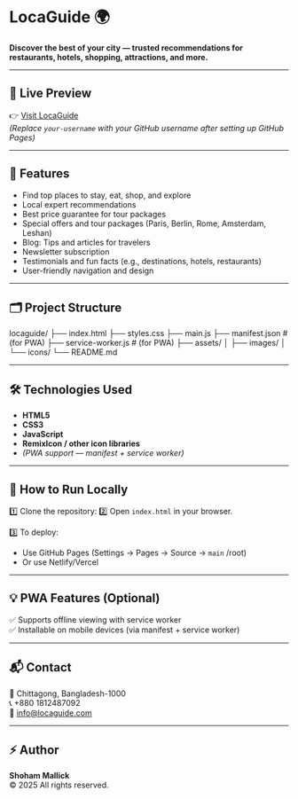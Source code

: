 # LocaGuide 🌍

**Discover the best of your city — trusted recommendations for restaurants, hotels, shopping, attractions, and more.**

---

## 🚀 Live Preview
👉 [Visit LocaGuide](https://your-username.github.io/locaguide/)  
*(Replace `your-username` with your GitHub username after setting up GitHub Pages)*

---

## 📌 Features
- Find top places to stay, eat, shop, and explore
- Local expert recommendations
- Best price guarantee for tour packages
- Special offers and tour packages (Paris, Berlin, Rome, Amsterdam, Leshan)
- Blog: Tips and articles for travelers
- Newsletter subscription
- Testimonials and fun facts (e.g., destinations, hotels, restaurants)
- User-friendly navigation and design

---

## 🗂 Project Structure
locaguide/
├── index.html
├── styles.css
├── main.js
├── manifest.json # (for PWA)
├── service-worker.js # (for PWA)
├── assets/
│ ├── images/
│ └── icons/
└── README.md


---

## 🛠 Technologies Used
- **HTML5**
- **CSS3**
- **JavaScript**
- **RemixIcon / other icon libraries**
- *(PWA support — manifest + service worker)*

---

## 📌 How to Run Locally
1️⃣ Clone the repository:
2️⃣ Open `index.html` in your browser.

3️⃣ To deploy:
- Use GitHub Pages (Settings → Pages → Source → `main` /root)
- Or use Netlify/Vercel

---

## 💡 PWA Features (Optional)
✅ Supports offline viewing with service worker  
✅ Installable on mobile devices (via manifest + service worker)

---

## 📬 Contact
📍 Chittagong, Bangladesh-1000  
📞 +880 1812487092  
📧 info@locaguide.com  

---

## ⚡ Author
**Shoham Mallick**  
© 2025 All rights reserved.

